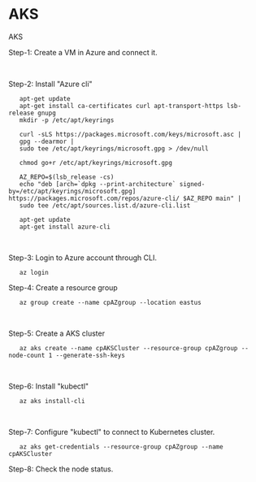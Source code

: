 # AKS
AKS


Step-1: Create a VM in Azure and connect it. ​

​

Step-2: Install "Azure cli"

       
       apt-get update
       apt-get install ca-certificates curl apt-transport-https lsb-release gnupg
       mkdir -p /etc/apt/keyrings
       
       curl -sLS https://packages.microsoft.com/keys/microsoft.asc |
       gpg --dearmor |
       sudo tee /etc/apt/keyrings/microsoft.gpg > /dev/null
       
       chmod go+r /etc/apt/keyrings/microsoft.gpg
       
       AZ_REPO=$(lsb_release -cs)
       echo "deb [arch=`dpkg --print-architecture` signed-by=/etc/apt/keyrings/microsoft.gpg] https://packages.microsoft.com/repos/azure-cli/ $AZ_REPO main" |
       sudo tee /etc/apt/sources.list.d/azure-cli.list
       
       apt-get update
       apt-get install azure-cli
       
       
​

Step-3: Login to Azure account through CLI.

       az login
       
Step-4: Create a resource group

       
       az group create --name cpAZgroup --location eastus
​

Step-5: Create a AKS cluster

    
       az aks create --name cpAKSCluster --resource-group cpAZgroup --node-count 1 --generate-ssh-keys

 
​

Step-6: Install "kubectl"

      
       az aks install-cli
       

​

Step-7: Configure "kubectl" to connect to Kubernetes cluster.

      
       az aks get-credentials --resource-group cpAZgroup --name cpAKSCluster

Step-8: Check the node status.​

